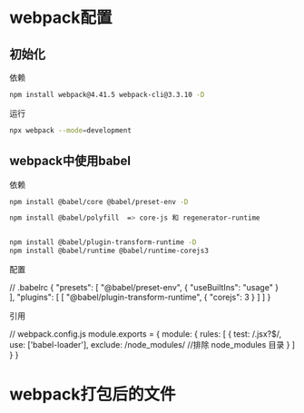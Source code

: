 # webpack配置

## 初始化

依赖

```bash
npm install webpack@4.41.5 webpack-cli@3.3.10 -D
```

运行

```bash
npx webpack --mode=development
```

## webpack中使用babel

依赖

```bash
npm install @babel/core @babel/preset-env -D

npm install @babel/polyfill  => core-js 和 regenerator-runtime


npm install @babel/plugin-transform-runtime -D
npm install @babel/runtime @babel/runtime-corejs3
```

配置

// .babelrc
{
  "presets": [
    "@babel/preset-env",
    {
      "useBuiltIns": "usage"
    }  
  ],
  "plugins": [
    [
      "@babel/plugin-transform-runtime",
      {
        "corejs": 3
      }
    ]
  ]
}


引用

// webpack.config.js
module.exports = {
  module: {
    rules: [
      {
        test: /\.jsx?$/,
        use: ['babel-loader'],
        exclude: /node_modules/ //排除 node_modules 目录
      }
  ]
  }
}








# webpack打包后的文件